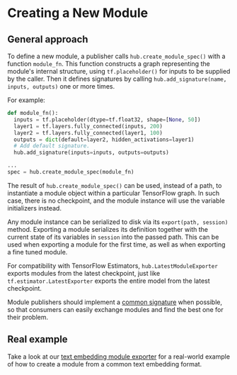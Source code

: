 # Creating a New Module
## General approach

To define a new module, a publisher calls `hub.create_module_spec()` with a
function `module_fn`. This function constructs a graph representing the module's
internal structure, using `tf.placeholder()` for inputs to be supplied by
the caller. Then it defines signatures by calling
`hub.add_signature(name, inputs, outputs)` one or more times.

For example:

```python
def module_fn():
  inputs = tf.placeholder(dtype=tf.float32, shape=[None, 50])
  layer1 = tf.layers.fully_connected(inputs, 200)
  layer2 = tf.layers.fully_connected(layer1, 100)
  outputs = dict(default=layer2, hidden_activations=layer1)
  # Add default signature.
  hub.add_signature(inputs=inputs, outputs=outputs)

...
spec = hub.create_module_spec(module_fn)
```

The result of `hub.create_module_spec()` can be used, instead of a path,
to instantiate a module object within a particular TensorFlow graph. In
such case, there is no checkpoint, and the module instance will use the
variable initializers instead.

Any module instance can be serialized to disk via its `export(path, session)`
method. Exporting a module serializes its definition together with the current
state of its variables in `session` into the passed path. This can be used
when exporting a module for the first time, as well as when exporting a fine
tuned module.

For compatibility with TensorFlow Estimators, `hub.LatestModuleExporter` exports
modules from the latest checkpoint, just like `tf.estimator.LatestExporter`
exports the entire model from the latest checkpoint.

Module publishers should implement a [common
signature](common_signatures/index.md) when possible, so that consumers can
easily exchange modules and find the best one for their problem.

## Real example
Take a look at our [text embedding module exporter](https://github.com/tensorflow/hub/blob/master/examples/text_embeddings/export.py)
for a real-world example of how to create a module from a common text embedding
format.
